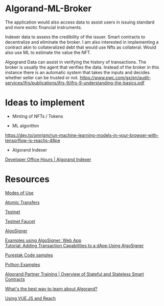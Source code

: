 # Algorand-ML-Broker

The application would also access data to assist users in issuing standard and more exotic financial instruments.

Indexer data to assess the credibility of the issuer. Smart contracts to decentralize and eliminate the broker. I am also interested in implementing a contract akin to collateralized debt that would use Nfts as collateral. Would also use ML to estimate the value the NFT.

Algogrand Data can assist in verifying the history of transactions.
The broker is usually the agent that verifies the data.
Instead of the broker in this instance there is an automatic system that takes the inputs and decides whether seller can be trusted or not.
https://www.pwc.com/gx/en/audit-services/ifrs/publications/ifrs-9/ifrs-9-understanding-the-basics.pdf

# Ideas to implement

* Minting of NFTs / Tokens

* ML algorithm

https://dev.to/omrigm/run-machine-learning-models-in-your-browser-with-tensorflow-js-reactjs-48pe

* Algorand Indexer

[Developer Office Hours | Algorand Indexer](https://www.youtube.com/watch?v=m8gooZ_VDeY)

# Resources

[Modes of Use](https://developer.algorand.org/docs/get-details/dapps/smart-contracts/smartsigs/modes/)

[Atomic Transfers](https://developer.algorand.org/docs/get-details/atomic_transfers/)

[Testnet](https://developer.algorand.org/docs/get-details/algorand-networks/testnet/)

[Testnet Faucet](https://bank.testnet.algorand.network/)

[AlgoSigner](https://github.com/PureStake/algosigner)

[Examples using AlgoSigner:  Web App](https://purestake.github.io/algosigner-dapp-example/)  
[Tutorial: Adding Transaction Capabilities to a dApp Using AlgoSigner](https://developer.algorand.org/tutorials/adding-transaction-capabilities-dapp-using-algosigner/)

[Purestak Code samples](https://developer.purestake.io/code-samples)


[Python Examples](https://github.com/algorandfoundation/buildweb3)

[Algorand Partner Training | Overview of Stateful and Stateless Smart Contracts](https://www.youtube.com/watch?v=9EpGKexKeMk)

[What's the best way to learn about Algorand?](https://developer.algorand.org/solutions/whats-the-best-way-to-learn-about-algorand/)

[Using VUE.JS and Reach](https://developer.algorand.org/tutorials/using-vuejs-and-reach/)
